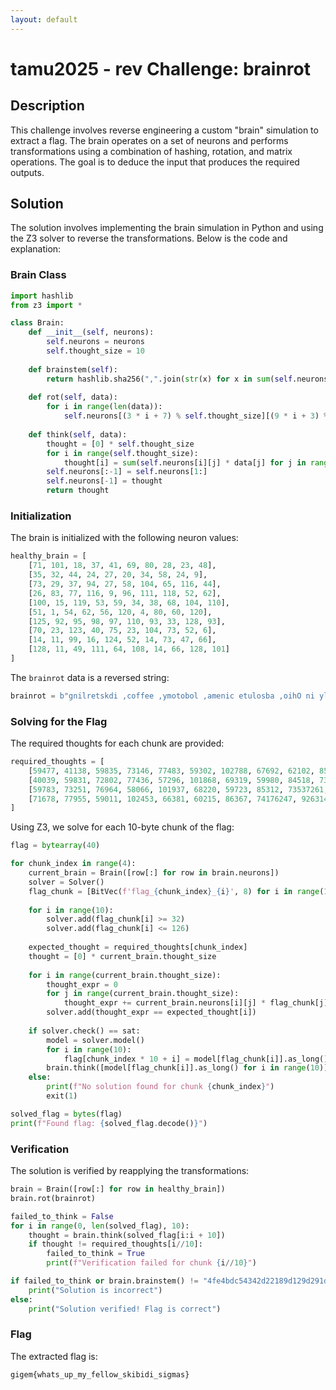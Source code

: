 ```yaml
---
layout: default
---
```


# tamu2025 - rev Challenge: brainrot

## Description

This challenge involves reverse engineering a custom "brain" simulation to extract a flag. The brain operates on a set of neurons and performs transformations using a combination of hashing, rotation, and matrix operations. The goal is to deduce the input that produces the required outputs.

## Solution

The solution involves implementing the brain simulation in Python and using the Z3 solver to reverse the transformations. Below is the code and explanation:

### Brain Class

```python
import hashlib
from z3 import *

class Brain:
    def __init__(self, neurons):
        self.neurons = neurons
        self.thought_size = 10
        
    def brainstem(self):
        return hashlib.sha256(",".join(str(x) for x in sum(self.neurons, [])).encode()).hexdigest()
        
    def rot(self, data):
        for i in range(len(data)):
            self.neurons[(3 * i + 7) % self.thought_size][(9 * i + 3) % self.thought_size] ^= data[i]
            
    def think(self, data):
        thought = [0] * self.thought_size
        for i in range(self.thought_size):
            thought[i] = sum(self.neurons[i][j] * data[j] for j in range(self.thought_size))
        self.neurons[:-1] = self.neurons[1:]
        self.neurons[-1] = thought
        return thought
```

### Initialization

The brain is initialized with the following neuron values:

```python
healthy_brain = [
    [71, 101, 18, 37, 41, 69, 80, 28, 23, 48], 
    [35, 32, 44, 24, 27, 20, 34, 58, 24, 9], 
    [73, 29, 37, 94, 27, 58, 104, 65, 116, 44], 
    [26, 83, 77, 116, 9, 96, 111, 118, 52, 62], 
    [100, 15, 119, 53, 59, 34, 38, 68, 104, 110], 
    [51, 1, 54, 62, 56, 120, 4, 80, 60, 120], 
    [125, 92, 95, 98, 97, 110, 93, 33, 128, 93], 
    [70, 23, 123, 40, 75, 23, 104, 73, 52, 6], 
    [14, 11, 99, 16, 124, 52, 14, 73, 47, 66], 
    [128, 11, 49, 111, 64, 108, 14, 66, 128, 101]
]
```

The `brainrot` data is a reversed string:

```python
brainrot = b"gnilretskdi ,coffee ,ymotobol ,amenic etulosba ,oihO ni ylno ,oihO ,pac eht ..."[::-1]
```

### Solving for the Flag

The required thoughts for each chunk are provided:

```python
required_thoughts = [
    [59477, 41138, 59835, 73146, 77483, 59302, 102788, 67692, 62102, 85259],
    [40039, 59831, 72802, 77436, 57296, 101868, 69319, 59980, 84518, 73579466],
    [59783, 73251, 76964, 58066, 101937, 68220, 59723, 85312, 73537261, 7793081533],
    [71678, 77955, 59011, 102453, 66381, 60215, 86367, 74176247, 9263142620, 982652150581],
]
```

Using Z3, we solve for each 10-byte chunk of the flag:

```python
flag = bytearray(40)

for chunk_index in range(4):
    current_brain = Brain([row[:] for row in brain.neurons])
    solver = Solver()
    flag_chunk = [BitVec(f'flag_{chunk_index}_{i}', 8) for i in range(10)]
    
    for i in range(10):
        solver.add(flag_chunk[i] >= 32)
        solver.add(flag_chunk[i] <= 126)
    
    expected_thought = required_thoughts[chunk_index]
    thought = [0] * current_brain.thought_size
    
    for i in range(current_brain.thought_size):
        thought_expr = 0
        for j in range(current_brain.thought_size):
            thought_expr += current_brain.neurons[i][j] * flag_chunk[j]
        solver.add(thought_expr == expected_thought[i])
    
    if solver.check() == sat:
        model = solver.model()
        for i in range(10):
            flag[chunk_index * 10 + i] = model[flag_chunk[i]].as_long()
        brain.think([model[flag_chunk[i]].as_long() for i in range(10)])
    else:
        print(f"No solution found for chunk {chunk_index}")
        exit(1)

solved_flag = bytes(flag)
print(f"Found flag: {solved_flag.decode()}")
```

### Verification

The solution is verified by reapplying the transformations:

```python
brain = Brain([row[:] for row in healthy_brain])
brain.rot(brainrot)

failed_to_think = False
for i in range(0, len(solved_flag), 10):
    thought = brain.think(solved_flag[i:i + 10])
    if thought != required_thoughts[i//10]:
        failed_to_think = True
        print(f"Verification failed for chunk {i//10}")

if failed_to_think or brain.brainstem() != "4fe4bdc54342d22189d129d291d4fa23da12f22a45bca01e75a1f0e57588bf16":
    print("Solution is incorrect")
else:
    print("Solution verified! Flag is correct")
```

### Flag

The extracted flag is:

```
gigem{whats_up_my_fellow_skibidi_sigmas}
```
